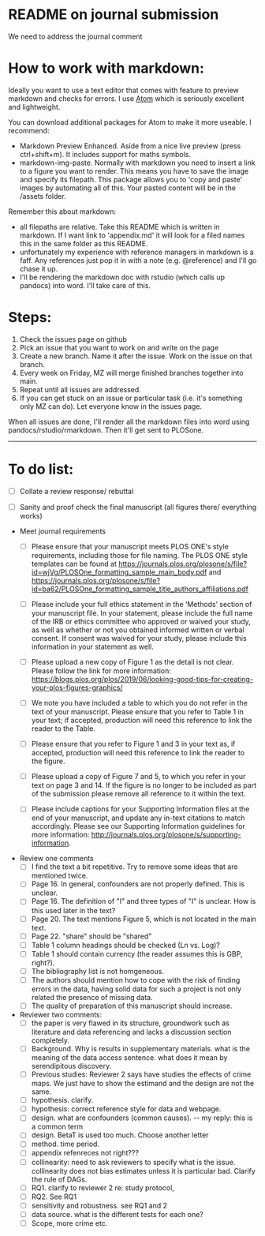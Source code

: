 # README on journal submission

We need to address the journal comment


# How to work with markdown:

Ideally you want to use a text editor that comes with feature to preview markdown and checks for errors. I use [Atom](https://atom.io/) which is seriously excellent and lightweight.

You can download additional packages for Atom to make it more useable. I recommend:

- Markdown Preview Enhanced. Aside from a nice live preview (press ctrl+shift+m). It includes support for maths symbols.
- markdown-img-paste. Normally with markdown you need to insert a link to a figure you want to render. This means you have to save the image and specify its filepath. This package allows you to 'copy and paste' images by automating all of this. Your pasted content will be in the /assets folder.

Remember this about markdown:
- all filepaths are relative. Take this README which is written in markdown. If I want link to 'appendix.md' it will look for a filed names this in the same folder as this README.
- unfortunately my experience with reference managers in markdown is a faff. Any references just pop it in with a note (e.g. @reference) and I'll go chase it up.
- I'll be rendering the markdown doc with rstudio (which calls up pandocs) into word. I'll take care of this.  

# Steps:
1. Check the issues page on github
2. Pick an issue that you want to work on and write on the page
3. Create a new branch. Name it after the issue. Work on the issue on that branch.
4. Every week on Friday, MZ will merge finished branches together into main.
5. Repeat until all issues are addressed.  
6. If you can get stuck on an issue or particular task (i.e. it's something only MZ can do). Let everyone know in the issues page.

When all issues are done, I'll render all the markdown files into word using pandocs/rstudio/rmarkdown. Then it'll get sent to PLOSone.



----

# To do list:

- [ ] Collate a review response/ rebuttal
- [ ] Sanity and proof check the final manuscript (all figures there/ everything works)


- Meet journal requirements
  - [ ] Please ensure that your manuscript meets PLOS ONE's style requirements, including those for file naming. The PLOS ONE style templates can be found at https://journals.plos.org/plosone/s/file?id=wjVg/PLOSOne_formatting_sample_main_body.pdf and https://journals.plos.org/plosone/s/file?id=ba62/PLOSOne_formatting_sample_title_authors_affiliations.pdf

  - [ ] Please include your full ethics statement in the ‘Methods’ section of your manuscript file. In your statement, please include the full name of the IRB or ethics committee who approved or waived your study, as well as whether or not you obtained informed written or verbal consent. If consent was waived for your study, please include this information in your statement as well.

  - [ ] Please upload a new copy of Figure 1 as the detail is not clear. Please follow the link for more information: https://blogs.plos.org/plos/2019/06/looking-good-tips-for-creating-your-plos-figures-graphics/

  - [ ] We note you have included a table to which you do not refer in the text of your manuscript. Please ensure that you refer to Table 1 in your text; if accepted, production will need this reference to link the reader to the Table.

  - [ ] Please ensure that you refer to Figure 1 and 3 in your text as, if accepted, production will need this reference to link the reader to the figure.

  - [ ] Please upload a copy of Figure 7 and 5, to which you refer in your text on page 3 and 14. If the figure is no longer to be included as part of the submission please remove all reference to it within the text.

  - [ ] Please include captions for your Supporting Information files at the end of your manuscript, and update any in-text citations to match accordingly. Please see our Supporting Information guidelines for more information: http://journals.plos.org/plosone/s/supporting-information.

- Review one comments
  - [ ] I find the text a bit repetitive. Try to remove some ideas that are mentioned twice.
  - [ ] Page 16. In general, confounders are not properly defined. This is unclear.
  - [ ] Page 16. The definition of "I" and three types of "I" is unclear. How is this used later in the text?
  - [ ] Page 20. The text mentions Figure 5, which is not located in the main text.
  - [ ] Page 22. "share" should be "shared"
  - [ ] Table 1 column headings should be checked (Ln vs. Log)?
  - [ ] Table 1 should contain currency (the reader assumes this is GBP, right?).
  - [ ] The bibliography list is not homgeneous.
  - [ ] The authors should mention how to cope with the risk of finding errors in the data, having solid data for such a project is not only related the presence of missing data.
  - [ ] The quality of preparation of this manuscript should increase.
- Reviewer two comments:
  - [ ] the paper is very flawed in its structure, groundwork such as literature and data referencing and lacks a discussion section completely.
  - [ ] Background. Why is results in supplementary materials. what is the meaning of the data access sentence. what does it mean by serendipitous discovery.
  - [ ] Previous studies: Reviewer 2 says have studies the effects of crime maps. We just have to show the estimand and the design are not the same.
  - [ ] hypothesis. clarify.
  - [ ] hypothesis: correct reference style for data and webpage.
  - [ ] design. what are confounders (common causes). -- my reply: this is a common term
  - [ ] design. BetaT is used too much. Choose another letter
  - [ ] method. time period.
  - [ ] appendix refenreces not right???
  - [ ] collinearity: need to ask reviewers to specify what is the issue. collinearity does not bias estimates unless it is particular bad. Clarify the rule of DAGs.
  - [ ] RQ1. clarify to reviewer 2 re: study protocol,
  - [ ] RQ2. See RQ1
  - [ ] sensitivity and robustness. see RQ1 and 2
  - [ ] data source. what is the different tests for each one?
  - [ ] Scope, more crime etc.
